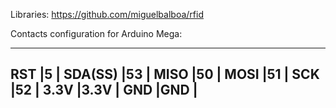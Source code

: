 Libraries:
https://github.com/miguelbalboa/rfid

Contacts configuration for Arduino Mega:

-----------------
RST     |5	|
SDA(SS) |53	|
MISO	|50	|
MOSI    |51	|
SCK     |52	|
3.3V    |3.3V	|
GND     |GND	|
-----------------
